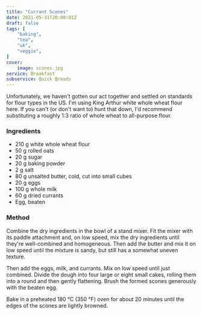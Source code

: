 ```yaml
---
title: "Currant Scones"
date: 2021-05-31T20:00:01Z
draft: false
tags: [
    "baking",
    "tea",
    "uk",
    "veggie",
]
cover:
    image: scones.jpg
service: Breakfast
subservice: Quick Breads
---
```


Unfortunately, we haven't gotten our act together and settled on standards for flour types in the US. I'm using King Arthur white whole wheat flour here. If you can't (or don't want to) hunt that down, I'd recommend substituting a roughly 1:3 ratio of whole wheat to all-purpose flour. 

### Ingredients

* 210 g white whole wheat flour
* 50 g rolled oats
* 20 g sugar
* 20 g baking powder
* 2 g salt
* 80 g unsalted butter, cold, cut into small cubes
* 20 g eggs
* 100 g whole milk
* 60 g dried currants
* Egg, beaten

### Method

Combine the dry ingredients in the bowl of a stand mixer. Fit the mixer with its paddle attachment and, on low speed, mix the dry ingredients until they're well-combined and homogeneous. Then add the butter and mix it on low speed until the mixture is sandy, but still has a somewhat uneven texture.

Then add the eggs, milk, and currants. Mix on low speed until just combined. Divide the dough into four large or eight small cakes, rolling them into a round and then gently flattening. Brush the formed scones generously with the beaten egg.

Bake in a preheated 180 °C (350 °F) oven for about 20 minutes until the edges of the scones are lightly browned.

